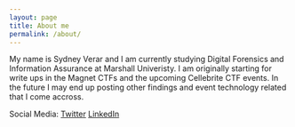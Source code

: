 ```yaml
---
layout: page
title: About me
permalink: /about/
---
```


My name is Sydney Verar and I am currently studying Digital Forensics and Information Assurance at Marshall Univeristy. I am originally starting for write ups in the Magnet CTFs and the upcoming Cellebrite CTF events. In the future I may end up posting other findings and event technology related that I come accross.

Social Media:
[Twitter](https://twitter.com/Neon_Tacos)
[LinkedIn](https://www.linkedin.com/in/verar/)
